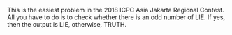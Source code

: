 This is the easiest problem in the 2018 ICPC Asia Jakarta Regional Contest. All you have to do is to check whether there is an odd number of LIE. If yes, then the output is LIE, otherwise, TRUTH.